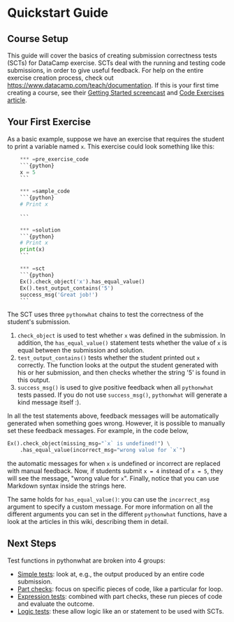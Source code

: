Quickstart Guide
================

Course Setup
------------

This guide will cover the basics of creating submission correctness tests (SCTs) for DataCamp exercise. SCTs deal with the running and testing code submissions, in order to give useful feedback. For help on the entire exercise creation process, check out https://www.datacamp.com/teach/documentation. If this is your first time creating a course, see their [Getting Started screencast](https://www.datacamp.com/teach/documentation#tab_getting_started) and [Code Exercises article](https://www.datacamp.com/teach/documentation#tab_code_exercises).

Your First Exercise
-------------------

As a basic example, suppose we have an exercise that requires the student to print a variable named `x`. This exercise could look something like this:


``````python
	*** =pre_exercise_code
	```{python}
	x = 5
	```

	*** =sample_code
	```{python}
	# Print x
	
	```

	*** =solution
	```{python}
	# Print x
	print(x)
	```

	*** =sct
	```{python}
	Ex().check_object('x').has_equal_value()
	Ex().test_output_contains('5')
	success_msg('Great job!')
	```
``````

The SCT uses three `pythonwhat` chains to test the correctness of the student's submission. 

1. `check_object` is used to test whether `x` was defined in the submission. In addition, the `has_equal_value()` statement tests whether the value of `x` is equal between the submission and solution.
2. `test_output_contains()` tests whether the student printed out `x` correctly. The function looks at the output the student generated with his or her submission, and then checks whether the string '5' is found in this output.
3. `success_msg()` is used to give positive feedback when all `pythonwhat` tests passed. If you do not use `success_msg()`, `pythonwhat` will generate a kind message itself :).

In all the test statements above, feedback messages will be automatically generated when something goes wrong. However, it is possible to manually set these feedback messages. For example, in the code below,

```python
Ex().check_object(missing_msg="`x` is undefined!") \
    .has_equal_value(incorrect_msg="wrong value for `x`")
```

the automatic messages for when `x` is undefined or incorrect are replaced with manual feedback. Now, if students submit `x = 4` instead of `x = 5`, they will see the message, "wrong value for `x`". Finally, notice that you can use Markdown syntax inside the strings here.

The same holds for `has_equal_value()`: you can use the `incorrect_msg` argument to specify a custom message. For more information on all the different arguments you can set in the different `pythonwhat` functions, have a look at the articles in this wiki, describing them in detail.

Next Steps
----------

Test functions in pythonwhat are broken into 4 groups:

* [Simple tests](simple_tests/index.rst): look at, e.g., the output produced by an entire code submission.
* [Part checks](part_checks.rst): focus on specific pieces of code, like a particular for loop.
* [Expression tests](expression_tests.md): combined with part checks, these run pieces of code and evaluate the outcome.
* [Logic tests](logic_tests/index.rst): these allow logic like an or statement to be used with SCTs.
